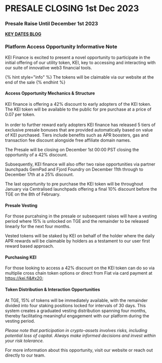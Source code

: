 # PRESALE CLOSING 1st Dec 2023

### Presale Raise Until December 1st 2023

[**KEY DATES BLOG**](https://medium.com/@kei.fi/kei-finance-all-dates-to-launch-unveiled-d05dc265edd0)

### Platform Access Opportunity Informative Note

KEI Finance is excited to present a novel opportunity to participate in the initial offering of our utility token, KEI, key to accessing and interacting with our suite of innovative web3 financial tools.

{% hint style="info" %}
The tokens will be claimable via our website at the end of the sale
{% endhint %}

#### Access Opportunity Mechanics & Structure

KEI finance is offering a 42% discount to early adopters of the KEI token. The KEI token will be available to the public for pre purchase at a price of 0.07 per token. \
\
In order to further reward early adopters KEI finance has released 5 tiers of exclusive presale bonuses that are provided automatically based on value of KEI purchased. Tiers include benefits such as APR boosters, gas and transaction fee discount alongside free affiliate domain names.&#x20;

The Presale will be closing on December 1st 00:00 PST closing the opportunity of a 42% discount.&#x20;

Subsequently, KEI finance will also offer two raise opportunities via partner launchpads GemPad and Fjord Foundry on December 11th through to December 17th at a 25% discount.&#x20;

The last opportunity to pre purchase the KEI token will be throughout January via Centralised launchpads offering a final 10% discount before the TGE on the 8th of February.&#x20;

#### Presale Vesting&#x20;

For those purcahsing in the presale or subsequent raises will have a vesting period where 15% is unlocked on TGE and the remainder to be released linearly for the next four months.&#x20;

Vested tokens will be staked by KEI on behalf of the holder where the daily APR rewards will be claimable by holders as a testament to our user first reward based approach.&#x20;

#### Purchasing KEI

For those looking to access a 42% discount on the KEI token can do so via multiplie cross chain token options or direct from Fiat via card payment at https://kei.fi&#x20;

#### Token Distribution & Interaction Opportunities

At TGE, 15% of tokens will be immediately available, with the remainder divided into four staking positions locked for intervals of 30 days. This system creates a graduated vesting distribution spanning four months, thereby facilitating meaningful engagement with our platform during the vesting period.

_Please note that participation in crypto-assets involves risks, including potential loss of capital. Always make informed decisions and invest within your risk tolerance._

For more information about this opportunity, visit our website or reach out directly to our team.
